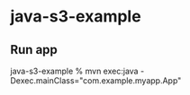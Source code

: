 # java-s3-example

## Run app

java-s3-example % mvn exec:java -Dexec.mainClass="com.example.myapp.App"